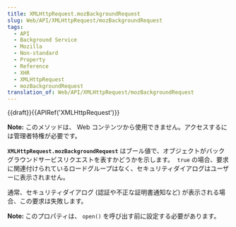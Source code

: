 ```yaml
---
title: XMLHttpRequest.mozBackgroundRequest
slug: Web/API/XMLHttpRequest/mozBackgroundRequest
tags:
  - API
  - Background Service
  - Mozilla
  - Non-standard
  - Property
  - Reference
  - XHR
  - XMLHttpRequest
  - mozBackgroundRequest
translation_of: Web/API/XMLHttpRequest/mozBackgroundRequest
---
```

<p>{{draft}}{{APIRef('XMLHttpRequest')}}</p>

<div class="note">
<p><strong>Note:</strong> このメソッドは、 Web コンテンツから使用できません。アクセスするには管理者特権が必要です。</p>
</div>

<p><span class="seoSummary"><strong><code>XMLHttpRequest.mozBackgroundRequest</code></strong> はブール値で、オブジェクトがバックグラウンドサービスリクエストを表すかどうかを示します。</span>  <code>true</code> の場合、要求に関連付けられているロードグループはなく、セキュリティダイアログはユーザーに表示されません。</p>

<p>通常、セキュリティダイアログ (認証や不正な証明書通知など) が表示される場合、この要求は失敗します。</p>

<div class="note">
<p><strong>Note: </strong>このプロパティは、 <code>open()</code> を呼び出す前に設定する必要があります。</p>
</div>
